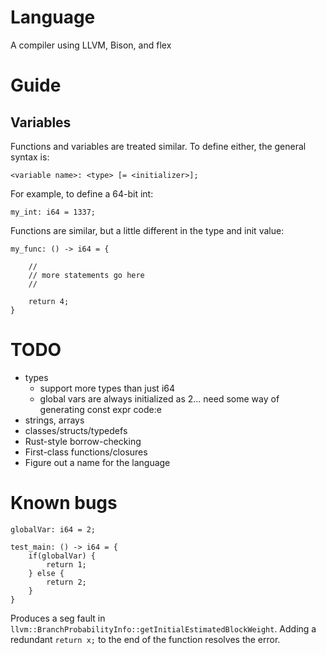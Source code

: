 # Language

A compiler using LLVM, Bison, and flex

# Guide

## Variables

Functions and variables are treated similar. To define either, the general syntax is:
```
<variable name>: <type> [= <initializer>];
```

For example, to define a 64-bit int:
```
my_int: i64 = 1337;
```

Functions are similar, but a little different in the type and init value:
```
my_func: () -> i64 = {

	//
	// more statements go here
	//

	return 4;
}
```

# TODO
- types
	- support more types than just i64
	- global vars are always initialized as 2... need some way of generating const expr code:e
- strings, arrays
- classes/structs/typedefs
- Rust-style borrow-checking
- First-class functions/closures
- Figure out a name for the language


# Known bugs

```
globalVar: i64 = 2;

test_main: () -> i64 = {
	if(globalVar) {
		return 1;
	} else {
		return 2;
	}
}
```
Produces a seg fault in `llvm::BranchProbabilityInfo::getInitialEstimatedBlockWeight`.
Adding a redundant `return x;` to the end of the function resolves the error.
